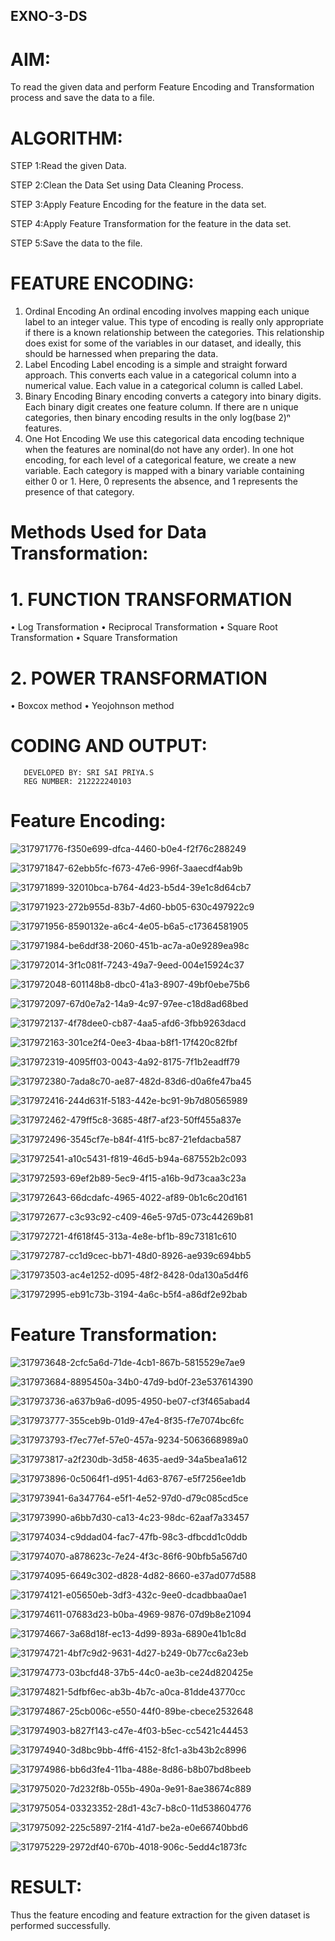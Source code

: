 ## EXNO-3-DS

# AIM:
To read the given data and perform Feature Encoding and Transformation process and save the data to a file.

# ALGORITHM:

STEP 1:Read the given Data.

STEP 2:Clean the Data Set using Data Cleaning Process.

STEP 3:Apply Feature Encoding for the feature in the data set.

STEP 4:Apply Feature Transformation for the feature in the data set.

STEP 5:Save the data to the file.

# FEATURE ENCODING:
1. Ordinal Encoding
An ordinal encoding involves mapping each unique label to an integer value. This type of encoding is really only appropriate if there is a known relationship between the categories. This relationship does exist for some of the variables in our dataset, and ideally, this should be harnessed when preparing the data.
2. Label Encoding
Label encoding is a simple and straight forward approach. This converts each value in a categorical column into a numerical value. Each value in a categorical column is called Label.
3. Binary Encoding
Binary encoding converts a category into binary digits. Each binary digit creates one feature column. If there are n unique categories, then binary encoding results in the only log(base 2)ⁿ features.
4. One Hot Encoding
We use this categorical data encoding technique when the features are nominal(do not have any order). In one hot encoding, for each level of a categorical feature, we create a new variable. Each category is mapped with a binary variable containing either 0 or 1. Here, 0 represents the absence, and 1 represents the presence of that category.

# Methods Used for Data Transformation:
  # 1. FUNCTION TRANSFORMATION
• Log Transformation
• Reciprocal Transformation
• Square Root Transformation
• Square Transformation
  # 2. POWER TRANSFORMATION
• Boxcox method
• Yeojohnson method

# CODING AND OUTPUT:
       DEVELOPED BY: SRI SAI PRIYA.S
       REG NUMBER: 212222240103

# Feature Encoding:

![317971776-f350e699-dfca-4460-b0e4-f2f76c288249](https://github.com/SriSaiPriyaSenthilvel/EXNO-3-DS/assets/119475702/2e4d7564-0d70-4eb6-857a-ce45cd16e8f2)

![317971847-62ebb5fc-f673-47e6-996f-3aaecdf4ab9b](https://github.com/SriSaiPriyaSenthilvel/EXNO-3-DS/assets/119475702/7554e28e-d98b-4ea3-8104-ee18a8fb60cb)

![317971899-32010bca-b764-4d23-b5d4-39e1c8d64cb7](https://github.com/SriSaiPriyaSenthilvel/EXNO-3-DS/assets/119475702/a548bbd1-87d9-494c-9b8e-d9cf99a7f7c2)

![317971923-272b955d-83b7-4d60-bb05-630c497922c9](https://github.com/SriSaiPriyaSenthilvel/EXNO-3-DS/assets/119475702/e15ff6b7-8a94-4e5f-a2f1-4830ae2d7888)

![317971956-8590132e-a6c4-4e05-b6a5-c17364581905](https://github.com/SriSaiPriyaSenthilvel/EXNO-3-DS/assets/119475702/65f52781-4f94-499b-85f5-886c3aa643d5)

![317971984-be6ddf38-2060-451b-ac7a-a0e9289ea98c](https://github.com/SriSaiPriyaSenthilvel/EXNO-3-DS/assets/119475702/5f7217ec-905d-4fdf-ab82-12d38d2b1eaa)

![317972014-3f1c081f-7243-49a7-9eed-004e15924c37](https://github.com/SriSaiPriyaSenthilvel/EXNO-3-DS/assets/119475702/97efa747-9039-4e63-9ca7-11f39d821d89)

![317972048-601148b8-dbc0-41a3-8907-49bf0ebe75b6](https://github.com/SriSaiPriyaSenthilvel/EXNO-3-DS/assets/119475702/43b4b4e3-f12c-4083-b1d7-9e8ba2a748c3)

![317972097-67d0e7a2-14a9-4c97-97ee-c18d8ad68bed](https://github.com/SriSaiPriyaSenthilvel/EXNO-3-DS/assets/119475702/9e70224c-b1ad-4ee1-add1-54fc95405889)

![317972137-4f78dee0-cb87-4aa5-afd6-3fbb9263dacd](https://github.com/SriSaiPriyaSenthilvel/EXNO-3-DS/assets/119475702/07081789-022e-482b-9487-881e47f5c13a)

![317972163-301ce2f4-0ee3-4baa-b8f1-17f420c82fbf](https://github.com/SriSaiPriyaSenthilvel/EXNO-3-DS/assets/119475702/6049db0b-d7bd-4503-8f6c-304ce2511ae1)

![317972319-4095ff03-0043-4a92-8175-7f1b2eadff79](https://github.com/SriSaiPriyaSenthilvel/EXNO-3-DS/assets/119475702/a914ef01-be7e-4ef1-8a48-96b1b0aa1987)

![317972380-7ada8c70-ae87-482d-83d6-d0a6fe47ba45](https://github.com/SriSaiPriyaSenthilvel/EXNO-3-DS/assets/119475702/8c19eaaa-f447-4a44-a4d2-487e4e7bc5ee)

![317972416-244d631f-5183-442e-bc91-9b7d80565989](https://github.com/SriSaiPriyaSenthilvel/EXNO-3-DS/assets/119475702/0b3b3ba2-1f87-410a-a80e-fc9e28b032bf)

![317972462-479ff5c8-3685-48f7-af23-50ff455a837e](https://github.com/SriSaiPriyaSenthilvel/EXNO-3-DS/assets/119475702/99950cfd-463e-496d-aea5-aadebed7bbe6)

![317972496-3545cf7e-b84f-41f5-bc87-21efdacba587](https://github.com/SriSaiPriyaSenthilvel/EXNO-3-DS/assets/119475702/878558d5-b027-4964-b105-cb5e2f46d488)

![317972541-a10c5431-f819-46d5-b94a-687552b2c093](https://github.com/SriSaiPriyaSenthilvel/EXNO-3-DS/assets/119475702/f1b87b63-91aa-493a-9add-bbd637ad0192)

![317972593-69ef2b89-5ec9-4f15-a16b-9d73caa3c23a](https://github.com/SriSaiPriyaSenthilvel/EXNO-3-DS/assets/119475702/694b852e-efbc-4660-9b16-10296d4a681a)

![317972643-66dcdafc-4965-4022-af89-0b1c6c20d161](https://github.com/SriSaiPriyaSenthilvel/EXNO-3-DS/assets/119475702/ddb80f72-966d-479f-a4d1-36e660f6339c)

![317972677-c3c93c92-c409-46e5-97d5-073c44269b81](https://github.com/SriSaiPriyaSenthilvel/EXNO-3-DS/assets/119475702/ff9beb95-8f62-478d-920a-ada9367a1b93)

![317972721-4f618f45-313a-4e8e-bf1b-89c73181c610](https://github.com/SriSaiPriyaSenthilvel/EXNO-3-DS/assets/119475702/0990539a-4617-4c5a-9566-8755aa664bd3)

![317972787-cc1d9cec-bb71-48d0-8926-ae939c694bb5](https://github.com/SriSaiPriyaSenthilvel/EXNO-3-DS/assets/119475702/7c268e26-0b86-4ae0-9ad2-c2ae0fff1aba)

![317973503-ac4e1252-d095-48f2-8428-0da130a5d4f6](https://github.com/SriSaiPriyaSenthilvel/EXNO-3-DS/assets/119475702/5e38921e-ab58-42c1-bf8a-b8f3df0e1dec)

![317972995-eb91c73b-3194-4a6c-b5f4-a86df2e92bab](https://github.com/SriSaiPriyaSenthilvel/EXNO-3-DS/assets/119475702/93216dfd-08ee-43db-bb2b-f3cbea880694)

# Feature Transformation:

![317973648-2cfc5a6d-71de-4cb1-867b-5815529e7ae9](https://github.com/SriSaiPriyaSenthilvel/EXNO-3-DS/assets/119475702/c3848b53-4294-445e-adb6-710615f451bf)

![317973684-8895450a-34b0-47d9-bd0f-23e537614390](https://github.com/SriSaiPriyaSenthilvel/EXNO-3-DS/assets/119475702/5d8b7064-3e72-4529-a568-c28733e8ffcf)

![317973736-a637b9a6-d095-4950-be07-cf3f465abad4](https://github.com/SriSaiPriyaSenthilvel/EXNO-3-DS/assets/119475702/67d21b10-e5e8-48e3-a91d-9d1ee97021df)

![317973777-355ceb9b-01d9-47e4-8f35-f7e7074bc6fc](https://github.com/SriSaiPriyaSenthilvel/EXNO-3-DS/assets/119475702/4d809d7a-ac7f-4f6f-935f-8bedee94229c)

![317973793-f7ec77ef-57e0-457a-9234-5063668989a0](https://github.com/SriSaiPriyaSenthilvel/EXNO-3-DS/assets/119475702/4143389d-487a-4687-8988-272d5cf7c0dc)

![317973817-a2f230db-3d58-4635-aed9-34a5bea1a612](https://github.com/SriSaiPriyaSenthilvel/EXNO-3-DS/assets/119475702/aa6efec8-c4f1-4bfb-871a-f8d24c94a3ed)

![317973896-0c5064f1-d951-4d63-8767-e5f7256ee1db](https://github.com/SriSaiPriyaSenthilvel/EXNO-3-DS/assets/119475702/be92b33f-d95c-4254-8261-d5d19dc72d20)

![317973941-6a347764-e5f1-4e52-97d0-d79c085cd5ce](https://github.com/SriSaiPriyaSenthilvel/EXNO-3-DS/assets/119475702/3bab08a2-a9ef-477d-ad19-b93d09fa3b81)

![317973990-a6bb7d30-ca13-4c23-98dc-62aaf7a33457](https://github.com/SriSaiPriyaSenthilvel/EXNO-3-DS/assets/119475702/ad3bf924-e7ce-4513-9c89-c12fa22384c6)

![317974034-c9ddad04-fac7-47fb-98c3-dfbcdd1c0ddb](https://github.com/SriSaiPriyaSenthilvel/EXNO-3-DS/assets/119475702/a3e6a467-082a-4c2b-b12c-f7c07bdfa458)

![317974070-a878623c-7e24-4f3c-86f6-90bfb5a567d0](https://github.com/SriSaiPriyaSenthilvel/EXNO-3-DS/assets/119475702/d76000d8-1c74-469e-a3e7-f56b70452ed9)

![317974095-6649c302-d828-4d82-8660-e37ad077d588](https://github.com/SriSaiPriyaSenthilvel/EXNO-3-DS/assets/119475702/6b67ec18-77ee-4138-b830-ec5282a26d36)

![317974121-e05650eb-3df3-432c-9ee0-dcadbbaa0ae1](https://github.com/SriSaiPriyaSenthilvel/EXNO-3-DS/assets/119475702/982f8a37-59d2-435e-bfec-8add5ef3137a)

![317974611-07683d23-b0ba-4969-9876-07d9b8e21094](https://github.com/SriSaiPriyaSenthilvel/EXNO-3-DS/assets/119475702/adc4b8cd-c58a-46cb-b373-a682d30818c1)

![317974667-3a68d18f-ec13-4d99-893a-6890e41b1c8d](https://github.com/SriSaiPriyaSenthilvel/EXNO-3-DS/assets/119475702/85547dd2-314a-428b-bdf0-f6c76307b8de)

![317974721-4bf7c9d2-9631-4d27-b249-0b77cc6a23eb](https://github.com/SriSaiPriyaSenthilvel/EXNO-3-DS/assets/119475702/791b9cc5-82ab-40d1-8419-4974bf9d8118)

![317974773-03bcfd48-37b5-44c0-ae3b-ce24d820425e](https://github.com/SriSaiPriyaSenthilvel/EXNO-3-DS/assets/119475702/74d63aa7-72c3-4be0-8bf1-9f8df04b64db)

![317974821-5dfbf6ec-ab3b-4b7c-a0ca-81dde43770cc](https://github.com/SriSaiPriyaSenthilvel/EXNO-3-DS/assets/119475702/23b7268f-3a65-466e-a66b-863a8222bfff)

![317974867-25cb006c-e550-44f0-89be-cbece2532648](https://github.com/SriSaiPriyaSenthilvel/EXNO-3-DS/assets/119475702/cc6f9d48-c2f7-4ad4-bf43-da0c29603e5b)

![317974903-b827f143-c47e-4f03-b5ec-cc5421c44453](https://github.com/SriSaiPriyaSenthilvel/EXNO-3-DS/assets/119475702/fb8e0c04-c93b-4494-8ff2-3ae8ce28850c)

![317974940-3d8bc9bb-4ff6-4152-8fc1-a3b43b2c8996](https://github.com/SriSaiPriyaSenthilvel/EXNO-3-DS/assets/119475702/c749e16a-edce-4c51-bfdc-135962d2ae65)

![317974986-bb6d3fe4-11ba-488e-8d86-b8b07bd8beeb](https://github.com/SriSaiPriyaSenthilvel/EXNO-3-DS/assets/119475702/54900dc2-a15d-4257-83ff-caef006b4a61)

![317975020-7d232f8b-055b-490a-9e91-8ae38674c889](https://github.com/SriSaiPriyaSenthilvel/EXNO-3-DS/assets/119475702/23e88679-ae7a-4f2a-a855-00677619a536)

![317975054-03323352-28d1-43c7-b8c0-11d538604776](https://github.com/SriSaiPriyaSenthilvel/EXNO-3-DS/assets/119475702/f11a8749-5b23-40e9-b06c-215eb34fc3e8)

![317975092-225c5897-21f4-41d7-be2a-e0e66740bbd6](https://github.com/SriSaiPriyaSenthilvel/EXNO-3-DS/assets/119475702/ebd0ed39-92e2-4cdc-8698-d7f40db62869)

![317975229-2972df40-670b-4018-906c-5edd4c1873fc](https://github.com/SriSaiPriyaSenthilvel/EXNO-3-DS/assets/119475702/358462f9-8572-4699-8c86-cffff4907076)

# RESULT:
Thus the feature encoding and feature extraction for the given dataset is performed successfully.

       
